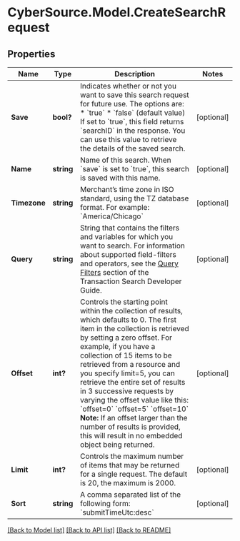 # CyberSource.Model.CreateSearchRequest
## Properties

Name | Type | Description | Notes
------------ | ------------- | ------------- | -------------
**Save** | **bool?** | Indicates whether or not you want to save this search request for future use. The options are:  * &#x60;true&#x60; * &#x60;false&#x60; (default value)  If set to &#x60;true&#x60;, this field returns &#x60;searchID&#x60; in the response. You can use this value to retrieve the details of the saved search.  | [optional] 
**Name** | **string** | Name of this search. When &#x60;save&#x60; is set to &#x60;true&#x60;, this search is saved with this name.  | [optional] 
**Timezone** | **string** | Merchant’s time zone in ISO standard, using the TZ database format. For example: &#x60;America/Chicago&#x60;  | [optional] 
**Query** | **string** | String that contains the filters and variables for which you want to search. For information about supported field-filters and operators, see the [Query Filters]( https://developer.cybersource.com/api/developer-guides/dita-txn-search-details-rest-api-dev-guide-102718/txn-search-intro/txn-filtering.html) section of the Transaction Search Developer Guide.  | [optional] 
**Offset** | **int?** | Controls the starting point within the collection of results, which defaults to 0. The first item in the collection is retrieved by setting a zero offset.  For example, if you have a collection of 15 items to be retrieved from a resource and you specify limit&#x3D;5, you can retrieve the entire set of results in 3 successive requests by varying the offset value like this:  &#x60;offset&#x3D;0&#x60; &#x60;offset&#x3D;5&#x60; &#x60;offset&#x3D;10&#x60;  **Note:** If an offset larger than the number of results is provided, this will result in no embedded object being returned.  | [optional] 
**Limit** | **int?** | Controls the maximum number of items that may be returned for a single request. The default is 20, the maximum is 2000.  | [optional] 
**Sort** | **string** | A comma separated list of the following form:  &#x60;submitTimeUtc:desc&#x60;  | [optional] 

[[Back to Model list]](../README.md#documentation-for-models) [[Back to API list]](../README.md#documentation-for-api-endpoints) [[Back to README]](../README.md)

